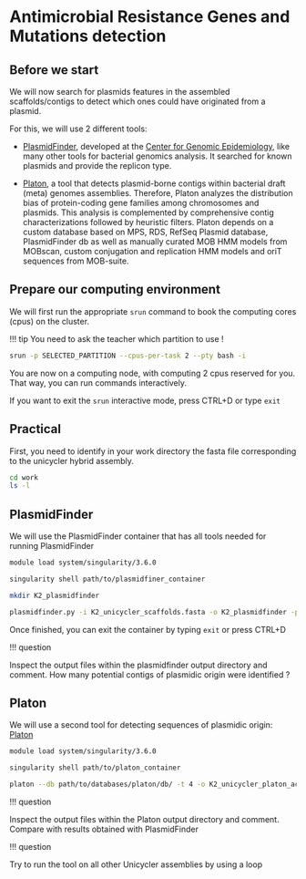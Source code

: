 # Antimicrobial Resistance Genes and Mutations detection

## Before we start

We will now search for plasmids features in the assembled scaffolds/contigs to detect which ones could have originated from a plasmid.

For this, we will use 2 different tools:

- [PlasmidFinder](https://cge.food.dtu.dk/services/PlasmidFinder/), developed at the [Center for Genomic Epidemiology](http://www.genomicepidemiology.org/services/), like many other tools for bacterial genomics analysis. It searched for known plasmids and provide the replicon type.

- [Platon](https://github.com/oschwengers/platon), a tool that detects plasmid-borne contigs within bacterial draft (meta) genomes assemblies. Therefore, Platon analyzes the distribution bias of protein-coding gene families among chromosomes and plasmids. This analysis is complemented by comprehensive contig characterizations followed by heuristic filters.
Platon depends on a custom database based on MPS, RDS, RefSeq Plasmid database, PlasmidFinder db as well as manually curated MOB HMM models from MOBscan, custom conjugation and replication HMM models and oriT sequences from MOB-suite.

## Prepare our computing environment

We will first run the appropriate `srun` command to book the computing cores (cpus) on the cluster.

!!! tip
You need to ask the teacher which partition to use !

```bash
srun -p SELECTED_PARTITION --cpus-per-task 2 --pty bash -i
```

You are now on a computing node, with computing 2 cpus reserved for you. That way, you can run commands interactively.

If you want to exit the `srun` interactive mode, press CTRL+D or type `exit`

## Practical

First, you need to identify in your work directory the fasta file corresponding to the unicycler hybrid assembly.

```bash
cd work
ls -l
```

## PlasmidFinder

We will use the PlasmidFinder container that has all tools needed for running PlasmidFinder

```bash
module load system/singularity/3.6.0

singularity shell path/to/plasmidfiner_container

mkdir K2_plasmidfinder

plasmidfinder.py -i K2_unicycler_scaffolds.fasta -o K2_plasmidfinder -p /path/to/PF_DB -mp blastn -x
```
Once finished, you can exit the container by typing `exit` or press CTRL+D

!!! question

Inspect the output files within the plasmidfinder output directory and comment.
How many potential contigs of plasmidic origin were identified ?


## Platon

We will use a second tool for detecting sequences of plasmidic origin: [Platon](https://github.com/oschwengers/platon)

```bash
module load system/singularity/3.6.0

singularity shell path/to/platon_container

platon --db path/to/databases/platon/db/ -t 4 -o K2_unicycler_platon_accu K2_unicycler_scaffolds.fasta
```

!!! question

Inspect the output files within the Platon output directory and comment.
Compare with results obtained with PlasmidFinder

!!! question

Try to run the tool on all other Unicycler assemblies by using a loop
